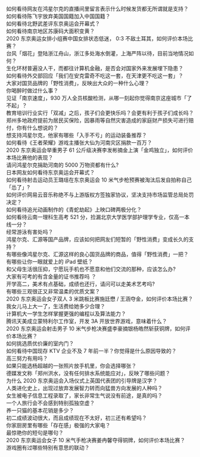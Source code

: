 如何看待网友在鸿星尔克的直播间里留言表示什么时候发货都无所谓就是支持？  
如何看待陈飞宇放弃美国国籍加入中国国籍？  
如何看待北野武差评东京奥运会开幕式？  
如何看待南京地区苏康码大面积变黄？  
2020 东京奥运女排小组赛中国女排状态低迷， 0:3 不敌土耳其，如何评价本场比赛？  
台风「烟花」登陆浙江舟山，浙江多处海水倒灌，上海严阵以待，目前当地情况如何？  
生化环材普遍没人干，而都往计算机金融，是否会对国家外来发展埋下隐患？  
如何看待外交部回应「我们在安克雷奇不吃这一套，在天津更不吃这一套」？  
大家对国货品牌的「野性消费」，反映出大众的一种什么心理？  
你喝醉时做过什么事？  
见证「南京速度」，930 万人全员核酸检测，从哪一刻起你觉得南京这座城市「了不起」？  
教育培训行业实行「双减」之后，孩子们会更快乐吗？会更有利于孩子们成长吗？  
郑州多地政府提前为居民买保险，因暴雨等自然灾害造成的家庭财产损失可进行赔付，你有什么想说的？  
想支持鸿星尔克，他家有哪些「入手不亏」的运动装备推荐？  
如何看待《王者荣耀》游戏主播张大仙为河南灾区捐款一百万？  
2020 东京奥运会举重男子 61 公斤级决赛李发彬摘金上演「金鸡独立」，如何评价本场比赛他的表现？  
请问鸿星尔克捐助河南的 5000 万物资都有什么?  
日本网友如何看待东京奥运会开幕式？  
如何看待射击运动员王璐瑶在东京奥运会 10 米气步枪预赛被淘汰后发自拍称自己「怂了」?  
如何评价网易云音乐称绝不与上游版权方签独家协议，坚决支持市场监管总局处罚决定？  
如何看待追光动画制作的《青蛇劫起》上映口碑两极分化？  
如何看待云南一理科生高考 521 分，捡漏北京大学医学部护理学专业，仅高一本线一分？  
经常游泳有害处吗？  
鸿星尔克、汇源等国产品牌，应该如何把网友们短暂的「野性消费」变成长久的支持？  
有哪些像鸿星尔克、汇源这样的良心国货品牌的商品，值得「野性消费」一把？  
有哪些让你一眼就爱上的 iPad 壁纸？  
和父母生活很压抑，宁愿玩手机也不愿意和他们交流的那种，应该怎么办?  
大家有可考的有含金量的证书推荐吗 ？  
开学高二，美术有点基础，成绩也还行，请问可以走美术艺考吗?  
有哪些三观很正又非常温柔的优质文案？  
2020 东京奥运会女子双人 3 米跳板比赛施廷懋 / 王涵夺金，如何评价本场比赛？  
我女儿马上大一了，生活费给她多少合理？  
计算机大一学生怎样掌握更强的编程以及算法能力？  
腾讯天美成立蒙特利尔工作室，开发 3A 开放世界游戏，意味着什么？  
2020 东京奥运会射击男子 10 米气步枪决赛盛李豪摘银杨皓然斩获铜牌，如何评价本场比赛？  
如何挑选质优价廉的室内门？  
如何看待中国现存 KTV 企业不及 7 年前一半？你觉得是什么原因导致的？  
高三努力有用吗？  
如果只能选杨超越的一张照片放手机里，你会选择哪张？  
德媒发文称「郑州洪水，没有任何排水系统能应对」，反映了哪些问题？  
为什么 2020 东京奥运会入场仪式上英国代表团的引导牌是汉字？  
人类进化史上，出现过放弃发展智力转而向猛兽方向发展的人种吗？  
女生被电子信息工程录取了，家长非常生气说没有前途，是真的吗？  
一个人旅行会不会感到特别孤独空虚？  
养一只猫的基本花销是多少？  
初二成绩波动很大，而且成绩现在不太好，初三还有希望吗？  
你家厨房里有哪些「存在感」极强的大家电？  
最惊艳你的短句是哪句？  
2020 东京奥运会女子 10 米气手枪决赛姜冉馨夺得铜牌，如何评价本场比赛？  
游戏圈有过哪些特别有意思的联动？  
